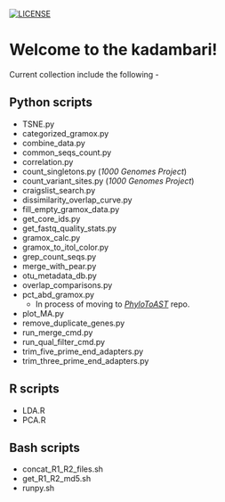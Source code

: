 [![LICENSE](https://img.shields.io/badge/License-New--BSD-blue.svg?style=plastic)](https://github.com/akshayparopkari/kadambari/blob/master/LICENSE)

Welcome to the kadambari!
==============================

Current collection include the following - 

Python scripts
--------------
- TSNE.py
- categorized_gramox.py
- combine_data.py
- common_seqs_count.py
- correlation.py
- count_singletons.py      (_1000 Genomes Project_)
- count_variant_sites.py   (_1000 Genomes Project_)
- craigslist_search.py
- dissimilarity_overlap_curve.py
- fill_empty_gramox_data.py
- get_core_ids.py
- get_fastq_quality_stats.py
- gramox_calc.py
- gramox_to_itol_color.py
- grep_count_seqs.py
- merge_with_pear.py
- otu_metadata_db.py
- overlap_comparisons.py
- pct_abd_gramox.py
  - In process of moving to [_PhyloToAST_](https://github.com/smdabdoub/phylotoast) repo.
- plot_MA.py
- remove_duplicate_genes.py
- run_merge_cmd.py
- run_qual_filter_cmd.py
- trim_five_prime_end_adapters.py
- trim_three_prime_end_adapters.py

R scripts
---------
- LDA.R
- PCA.R

Bash scripts
------------
- concat_R1_R2_files.sh
- get_R1_R2_md5.sh
- runpy.sh

